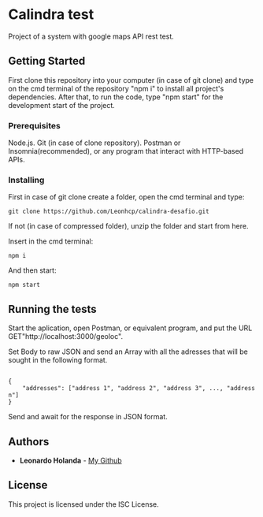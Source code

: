 # Calindra test

Project of a system with google maps API rest test.

## Getting Started

First clone this repository into your computer (in case of git clone) and type on the cmd terminal of the repository "npm i" to install all project's dependencies. After that, to run the code, type "npm start" for the development start of the project.

### Prerequisites

Node.js.
Git (in case of clone repository).
Postman or Insomnia(recommended), or any program that interact with HTTP-based APIs.

### Installing

First in case of git clone create a folder, open the cmd terminal and type:

```
git clone https://github.com/Leonhcp/calindra-desafio.git
```

If not (in case of compressed folder), unzip the folder and start from here.

Insert in the cmd terminal:

```
npm i
```

And then start:

```
npm start
```

## Running the tests

Start the aplication, open Postman, or equivalent program, and put the URL GET"http://localhost:3000/geoloc".

Set Body to raw JSON and send an Array with all the adresses that will be sought in the following format.


```

{
    "addresses": ["address 1", "address 2", "address 3", ..., "address n"]
}

```

Send and await for the response in JSON format.


## Authors

* **Leonardo Holanda** - [My Github](https://github.com/Leonhcp)

## License

This project is licensed under the ISC License.
